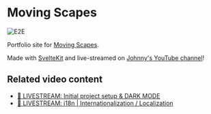 # Moving Scapes

![E2E](https://github.com/jmagrippis/moving-scapes/actions/workflows/playwright.yaml/badge.svg)

Portfolio site for [Moving Scapes](https://youtube.com/@movingscapes).

Made with [SvelteKit](https://kit.svelte.dev/) and live-streamed on [Johnny's YouTube channel](https://youtube.com/@jmagrippis)!

## Related video content

- [🔴 LIVESTREAM: Initial project setup & DARK MODE](https://youtube.com/live/6D5jSRfoSAA)
- [🔴 LIVESTREAM: i18n | Internationalization / Localization](https://youtube.com/live/opHzDIvPeQQ)
